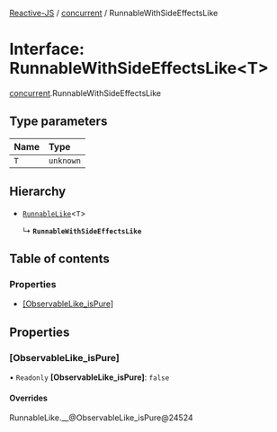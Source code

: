 [Reactive-JS](../README.md) / [concurrent](../modules/concurrent.md) / RunnableWithSideEffectsLike

# Interface: RunnableWithSideEffectsLike<T\>

[concurrent](../modules/concurrent.md).RunnableWithSideEffectsLike

## Type parameters

| Name | Type |
| :------ | :------ |
| `T` | `unknown` |

## Hierarchy

- [`RunnableLike`](concurrent.RunnableLike.md)<`T`\>

  ↳ **`RunnableWithSideEffectsLike`**

## Table of contents

### Properties

- [[ObservableLike\_isPure]](concurrent.RunnableWithSideEffectsLike.md#[observablelike_ispure])

## Properties

### [ObservableLike\_isPure]

• `Readonly` **[ObservableLike\_isPure]**: ``false``

#### Overrides

RunnableLike.\_\_@ObservableLike\_isPure@24524
